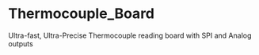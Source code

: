 # Thermocouple_Board
Ultra-fast, Ultra-Precise Thermocouple reading board with SPI and Analog outputs
